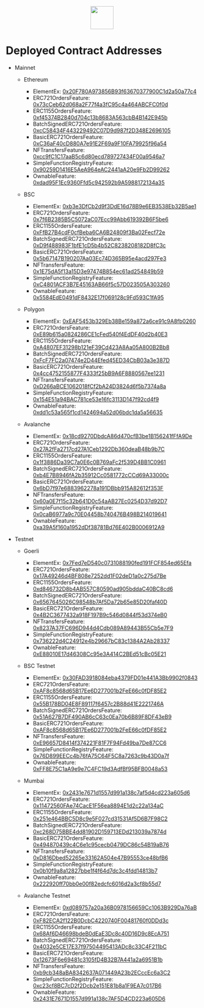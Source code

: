 <p align="center">
  <img src="https://www.element.market/build/logo-header-268a92cd.svg" height="60"/>
</p>

# Deployed Contract Addresses

- Mainnet
  
  - Ethereum
      - ElementEx: [0x20F780A973856B93f63670377900C1d2a50a77c4](https://etherscan.io/address/0x20F780A973856B93f63670377900C1d2a50a77c4)
      - ERC721OrdersFeature: [0x73cCeb62d068a2F77f4a3fC95c4a464ABCFC0f0d](https://etherscan.io/address/0x73cCeb62d068a2F77f4a3fC95c4a464ABCFC0f0d)
      - ERC1155OrdersFeature: [0xf45374B2840d704c13b8683A563cbB4B142E945b](https://etherscan.io/address/0xf45374B2840d704c13b8683A563cbB4B142E945b)
      - BatchSignedERC721OrdersFeature: [0xcC58434F443229492C07D9d987f2D348E2696105](https://etherscan.io/address/0xcC58434F443229492C07D9d987f2D348E2696105)
      - BasicERC721OrdersFeature: [0xC36aF40cD880A7e91E2F69a9F10FA79925f96a54](https://etherscan.io/address/0xC36aF40cD880A7e91E2F69a9F10FA79925f96a54)
      - NFTransfersFeature: [0xcc9fC1C17aaB5c6d80ecd789727434F00a9546a7](https://etherscan.io/address/0xcc9fC1C17aaB5c6d80ecd789727434F00a9546a7)
      - SimpleFunctionRegistryFeature: [0x90259D1416E5AeA964eAC2441aA20e9Fb2D99262](https://etherscan.io/address/0x90259D1416E5AeA964eAC2441aA20e9Fb2D99262)
      - OwnableFeature: [0xdad95F1Ec9360Ffd5c942592b9A5988172134a35](https://etherscan.io/address/0xdad95F1Ec9360Ffd5c942592b9A5988172134a35)
  
  - BSC
      - ElementEx: [0xb3e3DfCb2d9f3DdE16d78B9e6EB3538Eb32B5ae1](https://bscscan.com/address/0xb3e3DfCb2d9f3DdE16d78B9e6EB3538Eb32B5ae1)
      - ERC721OrdersFeature: [0x7f6B2385B5C5072aC07Ecc99Abb619392B6F5be6](https://bscscan.com/address/0x7f6B2385B5C5072aC07Ecc99Abb619392B6F5be6)
      - ERC1155OrdersFeature: [0xFfB27B4cdF0cfBeba6CA6B24809f3Ba02Fecf72e](https://bscscan.com/address/0xFfB27B4cdF0cfBeba6CA6B24809f3Ba02Fecf72e)
      - BatchSignedERC721OrdersFeature: [0xD9f488983F1bfE1cD5b4b52C8238208182D8fC3c](https://bscscan.com/address/0xD9f488983F1bfE1cD5b4b52C8238208182D8fC3c)
      - BasicERC721OrdersFeature: [0x5b67147B190207Aa03Ec74D365B95e4acd297Fe3](https://bscscan.com/address/0x5b67147B190207Aa03Ec74D365B95e4acd297Fe3)
      - NFTransfersFeature: [0x1E75dA5f13a15D3e97474B854ec61ad254849b59](https://bscscan.com/address/0x1E75dA5f13a15D3e97474B854ec61ad254849b59)
      - SimpleFunctionRegistryFeature: [0xC4801ACF3B7E45163AB66f5c57D023505A303260](https://bscscan.com/address/0xC4801ACF3B7E45163AB66f5c57D023505A303260)
      - OwnableFeature: [0x5584EdE0491dF8432E17f069128c9Fd593C1fA95](https://bscscan.com/address/0x5584EdE0491dF8432E17f069128c9Fd593C1fA95)
  
  - Polygon
      - ElementEx: [0xEAF5453b329Eb38Be159a872a6ce91c9A8fb0260](https://polygonscan.com/address/0xEAF5453b329Eb38Be159a872a6ce91c9A8fb0260)
      - ERC721OrdersFeature: [0xE89b615a0824286CE1cFed540f4EdDF40d2b40E3](https://polygonscan.com/address/0xE89b615a0824286CE1cFed540f4EdDF40d2b40E3)
      - ERC1155OrdersFeature: [0xA4807EF31298b121eF39Cd423A8Aa05A800B2Bb8](https://polygonscan.com/address/0xA4807EF31298b121eF39Cd423A8Aa05A800B2Bb8)
      - BatchSignedERC721OrdersFeature: [0xFcF7FC2a07474e2D44Efed45ED34CbB03a3e387D](https://polygonscan.com/address/0xFcF7FC2a07474e2D44Efed45ED34CbB03a3e387D)
      - BasicERC721OrdersFeature: [0x4cc4752155877F4333f25bB9A6F8880567ee1231](https://polygonscan.com/address/0x4cc4752155877F4333f25bB9A6F8880567ee1231)
      - NFTransfersFeature: [0xD266aBCE1062018fCf2bA24D3824d6f5b7374a8a](https://polygonscan.com/address/0xD266aBCE1062018fCf2bA24D3824d6f5b7374a8a)
      - SimpleFunctionRegistryFeature: [0x154E51a94BAC781ce53e16fc3113D147f92cd4f9](https://polygonscan.com/address/0x154E51a94BAC781ce53e16fc3113D147f92cd4f9)
      - OwnableFeature: [0xdd1c53a565f1cd1424694a52d06bdc1da5a56635](https://polygonscan.com/address/0xdd1c53a565f1cd1424694a52d06bdc1da5a56635)
 
  - Avalanche
      - ElementEx: [0x18cd9270DbdcA86d470cfB3be1B156241fFfA9De](https://snowtrace.io/address/0x18cd9270DbdcA86d470cfB3be1B156241fFfA9De)
      - ERC721OrdersFeature: [0x27A2fFa2717cd27A1Ceb1292Db360deaB48b9b7C](https://snowtrace.io/address/0x27A2fFa2717cd27A1Ceb1292Db360deaB48b9b7C)
      - ERC1155OrdersFeature: [0x1f3886Da39C7a0E6c0B769aFc2f539D4BB1C0961](https://snowtrace.io/address/0x1f3886Da39C7a0E6c0B769aFc2f539D4BB1C0961)
      - BatchSignedERC721OrdersFeature: [0xb4E7B8946fA2b35912Cc0581772cCCd69A33000c](https://snowtrace.io/address/0xb4E7B8946fA2b35912Cc0581772cCCd69A33000c)
      - BasicERC721OrdersFeature: [0x6bD7f97e6883962278a191DBbb915A82612f353F](https://snowtrace.io/address/0x6bD7f97e6883962278a191DBbb915A82612f353F)
      - NFTransfersFeature: [0x60a0E7f15c32b641D0c54aAB27Ec0254D37d92D7](https://snowtrace.io/address/0x60a0E7f15c32b641D0c54aAB27Ec0254D37d92D7)
      - SimpleFunctionRegistryFeature: [0x0caB6977a9c70E04458b740476B498B214019641](https://snowtrace.io/address/0x0caB6977a9c70E04458b740476B498B214019641)
      - OwnableFeature: [0xa39A5f160a1952dDf38781Bd76E402B0006912A9](https://snowtrace.io/address/0xa39A5f160a1952dDf38781Bd76E402B0006912A9)
  
 
- Testnet
  
  - Goerli
    - ElementEx: [0x7Fed7eD540c0731088190fed191FCF854ed65Efa](https://goerli.etherscan.io/address/0x7fed7ed540c0731088190fed191fcf854ed65efa)
    - ERC721OrdersFeature: [0x17A49246d4BF808e7252dd1F02deD1a0c275d7Be](https://goerli.etherscan.io/address/0x17A49246d4BF808e7252dd1F02deD1a0c275d7Be)
    - ERC1155OrdersFeature: [0xd846732D8b4AB557C80590ad905bddaC40BC8cd6](https://goerli.etherscan.io/address/0xd846732D8b4AB557C80590ad905bddaC40BC8cd6)
    - BatchSignedERC721OrdersFeature: [0x6567645026C98548b7Af5Da72b65e85D20faf40D](https://goerli.etherscan.io/address/0x6567645026C98548b7Af5Da72b65e85D20faf40D)
    - BasicERC721OrdersFeature: [0x4B2C3677432a918F197B9c546d0844f53d374eB0](https://goerli.etherscan.io/address/0x4B2C3677432a918F197B9c546d0844f53d374eB0)
    - NFTransfersFeature: [0x8237A37FC696D944d4Cdb089A89443B55Cb5e7F9](https://goerli.etherscan.io/address/0x8237A37FC696D944d4Cdb089A89443B55Cb5e7F9)
    - SimpleFunctionRegistryFeature: [0x736222d4C24912e4b29667bC83c1384A2Ab28337](https://goerli.etherscan.io/address/0x736222d4C24912e4b29667bC83c1384A2Ab28337)
    - OwnableFeature: [0xE88010E17d46308Cc95e3A414C2BEd51cBc05E21](https://goerli.etherscan.io/address/0xE88010E17d46308Cc95e3A414C2BEd51cBc05E21)
  
  - BSC Testnet
    - ElementEx: [0x30FAD3918084eba4379FD01e441A3Bb9902f0843](https://testnet.bscscan.com/address/0x30FAD3918084eba4379FD01e441A3Bb9902f0843)
    - ERC721OrdersFeature: [0xAF8c8568d65B17Ee6D277001b2FeE66c0fDF85E2](https://testnet.bscscan.com/address/0xAF8c8568d65B17Ee6D277001b2FeE66c0fDF85E2)
    - ERC1155OrdersFeature: [0x55B178BD04E8F89117f6457c2B88d41E2221746A](https://testnet.bscscan.com/address/0x55B178BD04E8F89117f6457c2B88d41E2221746A)
    - BatchSignedERC721OrdersFeature: [0x51A627B7DF490AB6cC63c0Ea70b6B89F8DF43eB9](https://testnet.bscscan.com/address/0x51A627B7DF490AB6cC63c0Ea70b6B89F8DF43eB9)
    - BasicERC721OrdersFeature: [0xAF8c8568d65B17Ee6D277001b2FeE66c0fDF85E2](https://testnet.bscscan.com/address/0xAF8c8568d65B17Ee6D277001b2FeE66c0fDF85E2)
    - NFTransfersFeature: [0xE96657D8414f374221F81F7F94Fd49ba7De87CC6](https://testnet.bscscan.com/address/0xE96657D8414f374221F81F7F94Fd49ba7De87CC6)
    - SimpleFunctionRegistryFeature: [0x76D899EECc4b76fA75C64F5C8a7263c9b43D0a7f](https://testnet.bscscan.com/address/0x76D899EECc4b76fA75C64F5C8a7263c9b43D0a7f)
    - OwnableFeature: [0xFF8E75C1aA9e9e7C4FC19d3AdfBf95BFB0048a53](https://testnet.bscscan.com/address/0xFF8E75C1aA9e9e7C4FC19d3AdfBf95BFB0048a53)
  
  - Mumbai
    - ElementEx: [0x2431e7671d1557d991a138c7af5d4cd223a605d6](https://mumbai.polygonscan.com/address/0x2431e7671d1557d991a138c7af5d4cd223a605d6)
    - ERC721OrdersFeature: [0x11472560FAe74CacE1F56ea8894E1d2c22a134aC](https://mumbai.polygonscan.com/address/0x11472560FAe74CacE1F56ea8894E1d2c22a134aC)
    - ERC1155OrdersFeature: [0x251e464BBC5D8c9e5F027cd31531Af5D6B7F98C2](https://mumbai.polygonscan.com/address/0x251e464BBC5D8c9e5F027cd31531Af5D6B7F98C2)
    - BatchSignedERC721OrdersFeature: [0xc268D75BBE4dd81902D159713EDd213039a7874d](https://mumbai.polygonscan.com/address/0xc268D75BBE4dd81902D159713EDd213039a7874d)
    - BasicERC721OrdersFeature: [0x494870439c4C6e1c95cecb0479DC86c54B19aB76](https://mumbai.polygonscan.com/address/0x494870439c4C6e1c95cecb0479DC86c54B19aB76)
    - NFTransfersFeature: [0xD816Dbed52265e33162A504e47B95553ce48bfB6](https://mumbai.polygonscan.com/address/0xD816Dbed52265e33162A504e47B95553ce48bfB6)
    - SimpleFunctionRegistryFeature: [0x0b10f9a8a12827bbe1f4f64d7dc3c4fdd14813b7](https://mumbai.polygonscan.com/address/0x0b10f9a8a12827bbe1f4f64d7dc3c4fdd14813b7)
    - OwnableFeature: [0x222920ff70bb0e00f82edcfc6016d2a3cf8b55d7](https://mumbai.polygonscan.com/address/0x222920ff70bb0e00f82edcfc6016d2a3cf8b55d7)
  
  - Avalanche Testnet
    - ElementEx: [0xd089757a20a36B0978156659Cc1063B929Da76aB](https://testnet.snowtrace.io/address/0xd089757a20a36B0978156659Cc1063B929Da76aB)
    - ERC721OrdersFeature: [0xF82ECA2f122B0DcbC4220740F00481760f0DDd3c](https://testnet.snowtrace.io/address/0xF82ECA2f122B0DcbC4220740F00481760f0DDd3c)
    - ERC1155OrdersFeature: [0x68Af6D46698bdeB0dEaE3Dc8c40D16D9c8EcA751](https://testnet.snowtrace.io/address/0x68Af6D46698bdeB0dEaE3Dc8c40D16D9c8EcA751)
    - BatchSignedERC721OrdersFeature: [0x4032e5CE17E37f97504495413ADc8c33C4F211bC](https://testnet.snowtrace.io/address/0x4032e5CE17E37f97504495413ADc8c33C4F211bC)
    - BasicERC721OrdersFeature: [0x12673F6e69481c3105fD4B32B7A441a2a6951B1b](https://testnet.snowtrace.io/address/0x12673F6e69481c3105fD4B32B7A441a2a6951B1b)
    - NFTransfersFeature: [0xb9cb348aBA8342637A071449A23b2ECccEc6a3C2](https://testnet.snowtrace.io/address/0xb9cb348aBA8342637A071449A23b2ECccEc6a3C2)
    - SimpleFunctionRegistryFeature: [0xc23cf8BC7cD2f2Dcb2e151E81b8a1F9EA7c017B6](https://testnet.snowtrace.io/address/0xc23cf8BC7cD2f2Dcb2e151E81b8a1F9EA7c017B6)
    - OwnableFeature: [0x2431E7671D1557d991a138c7AF5D4CD223a605D6](https://testnet.snowtrace.io/address/0x2431E7671D1557d991a138c7AF5D4CD223a605D6)
  
